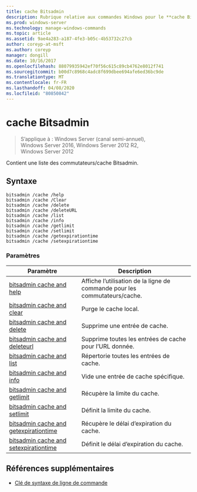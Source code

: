 ```yaml
---
title: cache Bitsadmin
description: Rubrique relative aux commandes Windows pour le **cache Bitsadmin**, qui contient une liste des commutateurs de cache Bitsadmin.
ms.prod: windows-server
ms.technology: manage-windows-commands
ms.topic: article
ms.assetid: 9ae4a283-a187-4fe3-b05c-4b53732c27cb
author: coreyp-at-msft
ms.author: coreyp
manager: dongill
ms.date: 10/16/2017
ms.openlocfilehash: 88079935942ef70f56c615c89cb4762e8012f741
ms.sourcegitcommit: b00d7c8968c4adc8f699dbee694afe6ed36bc9de
ms.translationtype: MT
ms.contentlocale: fr-FR
ms.lasthandoff: 04/08/2020
ms.locfileid: "80850842"
---
```

# <a name="bitsadmin-cache"></a>cache Bitsadmin

>S’applique à : Windows Server (canal semi-annuel), Windows Server 2016, Windows Server 2012 R2, Windows Server 2012

Contient une liste des commutateurs/cache Bitsadmin.

## <a name="syntax"></a>Syntaxe

```
bitsadmin /cache /help
bitsadmin /cache /Clear
bitsadmin /cache /delete
bitsadmin /cache /deleteURL
bitsadmin /cache /list
bitsadmin /cache /info
bitsadmin /cache /getlimit
bitsadmin /cache /setlimit
bitsadmin /cache /getexpirationtime
bitsadmin /cache /setexpirationtime
```

### <a name="parameters"></a>Paramètres

| Paramètre | Description |
| -------------- | -------------- |
| [bitsadmin cache and help](bitsadmin-cache-and-help.md) | Affiche l’utilisation de la ligne de commande pour les commutateurs/cache. |
| [bitsadmin cache and clear](bitsadmin-cache-clear.md) | Purge le cache local. |
| [bitsadmin cache and delete](bitsadmin-cache-and-delete.md) | Supprime une entrée de cache. |
| [bitsadmin cache and deleteurl](bitsadmin-cache-and-deleteurl.md) | Supprime toutes les entrées de cache pour l’URL donnée. |
| [bitsadmin cache and list](bitsadmin-cache-and-list.md) | Répertorie toutes les entrées de cache. |
| [bitsadmin cache and info](bitsadmin-cache-and-info.md) | Vide une entrée de cache spécifique. |
| [bitsadmin cache and getlimit](bitsadmin-cache-and-getlimit.md) | Récupère la limite du cache. |
| [bitsadmin cache and setlimit](bitsadmin-cache-and-setlimit.md) | Définit la limite du cache. |
| [bitsadmin cache and getexpirationtime](bitsadmin-cache-and-getexpirationtime.md) | Récupère le délai d’expiration du cache. |
| [bitsadmin cache and setexpirationtime](bitsadmin-cache-and-setexpirationtime.md) | Définit le délai d’expiration du cache. |

## <a name="additional-references"></a>Références supplémentaires

- [Clé de syntaxe de ligne de commande](command-line-syntax-key.md)
